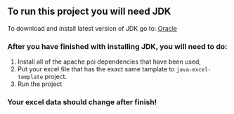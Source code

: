 ## To run this project you will need **JDK**

To download and install latest version of JDK go to: [Oracle](https://www.oracle.com/java/technologies/downloads/)

### After you have finished with installing JDK, you will need to do:

1. Install all of the apache poi dependencies that have been used,
2. Put your excel file that has the exact same tamplate to `java-excel-template` project.
3. Run the project

### Your excel data should change after finish!
